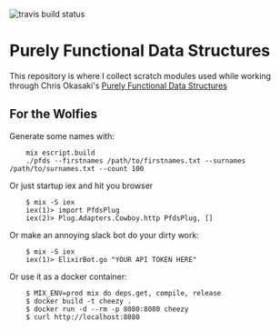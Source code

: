 ![travis build status](https://travis-ci.org/influenza/pfds.svg?branch=master)


# Purely Functional Data Structures

This repository is where I collect scratch modules used while working through
Chris Okasaki's [Purely Functional Data Structures](https://www.amazon.com/Purely-Functional-Structures-Chris-Okasaki/dp/0521663504)


## For the Wolfies

Generate some names with:

        mix escript.build
        ./pfds --firstnames /path/to/firstnames.txt --surnames /path/to/surnames.txt --count 100

Or just startup iex and hit you browser

        $ mix -S iex
        iex(1)> import PfdsPlug
        iex(2)> Plug.Adapters.Cowboy.http PfdsPlug, []

Or make an annoying slack bot do your dirty work:

        $ mix -S iex
        iex(1)> ElixirBot.go "YOUR API TOKEN HERE"

Or use it as a docker container:

        $ MIX_ENV=prod mix do deps.get, compile, release
        $ docker build -t cheezy .
        $ docker run -d --rm -p 8080:8080 cheezy
        $ curl http://localhost:8080
